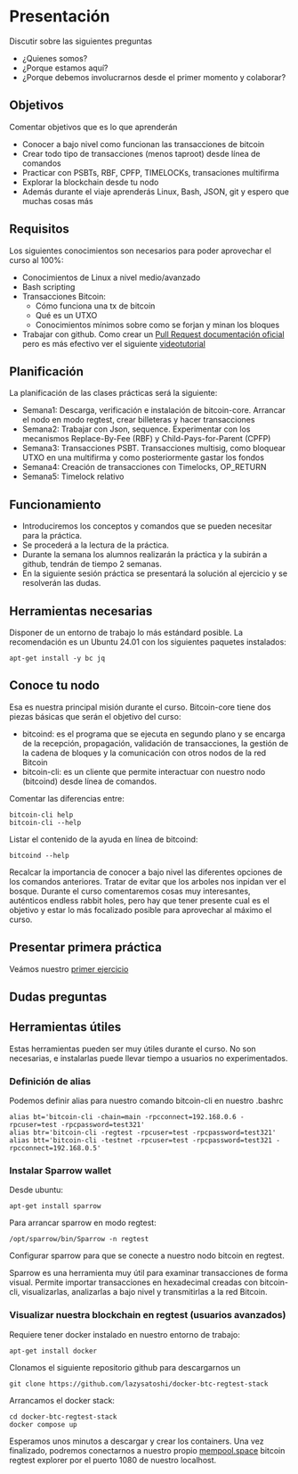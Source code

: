 # Presentación
Discutir sobre las siguientes preguntas

* ¿Quienes somos?
* ¿Porque estamos aquí?
* ¿Porque debemos involucrarnos desde el primer momento y colaborar?

## Objetivos
Comentar objetivos que es lo que aprenderán

* Conocer a bajo nivel como funcionan las transacciones de bitcoin
* Crear todo tipo de transacciones (menos taproot) desde línea de comandos
* Practicar con PSBTs, RBF, CPFP, TIMELOCKs, transaciones multifirma
* Explorar la blockchain desde tu nodo
* Además durante el viaje aprenderás Linux, Bash, JSON, git y espero que muchas cosas más

## Requisitos
Los siguientes conocimientos son necesarios para poder aprovechar el curso al 100%:

* Conocimientos de Linux a nivel medio/avanzado
* Bash scripting
* Transacciones Bitcoin:
  * Cómo funciona una tx de bitcoin
  * Qué es un UTXO
  * Conocimientos mínimos sobre como se forjan y minan los bloques
* Trabajar con github. Como crear un [Pull Request documentación oficial](https://docs.github.com/en/pull-requests/collaborating-with-pull-requests/proposing-changes-to-your-work-with-pull-requests/creating-a-pull-request) pero es más efectivo ver el siguiente [videotutorial](https://www.youtube.com/watch?v=BPns9r76vSI)

## Planificación
La planificación de las clases prácticas será la siguiente:

* Semana1: Descarga, verificación e instalación de bitcoin-core. Arrancar el nodo en modo regtest, crear billeteras y hacer transacciones
* Semana2: Trabajar con Json, sequence. Experimentar con los mecanismos Replace-By-Fee (RBF) y Child-Pays-for-Parent (CPFP)
* Semana3: Transacciones PSBT. Transacciones multisig, como bloquear UTXO en una multifirma y como posteriormente gastar los fondos
* Semana4: Creación de transacciones con Timelocks, OP_RETURN
* Semana5: Timelock relativo


## Funcionamiento
* Introduciremos los conceptos y comandos que se pueden necesitar para la práctica.
* Se procederá a la lectura de la práctica.
* Durante la semana los alumnos realizarán la práctica y la subirán a github, tendrán de tiempo 2 semanas.
* En la siguiente sesión práctica se presentará la solución al ejercicio y se resolverán las dudas.

## Herramientas necesarias
Disponer de un entorno de trabajo lo más estándard posible. La recomendación es un Ubuntu 24.01 con los siguientes paquetes instalados:

```
apt-get install -y bc jq
```

## Conoce tu nodo
Esa es nuestra principal misión durante el curso. Bitcoin-core tiene dos piezas básicas que serán el objetivo del curso:

* bitcoind: es el programa que se ejecuta en segundo plano y se encarga de la recepción, propagación, validación de transacciones, la gestión de la cadena de bloques y la comunicación con otros nodos de la red Bitcoin
* bitcoin-cli: es un cliente que permite interactuar con nuestro nodo (bitcoind) desde línea de comandos.

Comentar las diferencias entre:

```
bitcoin-cli help
bitcoin-cli --help
```

Listar el contenido de la ayuda en línea de bitcoind:
```
bitcoind --help  
```

Recalcar la importancia de conocer a bajo nivel las diferentes opciones de los comandos anteriores. Tratar de evitar que los arboles nos inpidan ver el bosque. Durante el curso comentaremos cosas muy interesantes, auténticos endless rabbit holes, pero hay que tener presente cual es el objetivo y estar lo más focalizado posible para aprovechar al máximo el curso.

## Presentar primera práctica
Veámos nuestro [primer ejercicio](/ejercicios/semana1/ejercicio.md)

## Dudas preguntas


## Herramientas útiles
Estas herramientas pueden ser muy útiles durante el curso. No son necesarias, e instalarlas puede llevar tiempo a usuarios no experimentados.

### Definición de alias 
Podemos definir alias para nuestro comando bitcoin-cli en nuestro .bashrc
```
alias bt='bitcoin-cli -chain=main -rpcconnect=192.168.0.6 -rpcuser=test -rpcpassword=test321'
alias btr='bitcoin-cli -regtest -rpcuser=test -rpcpassword=test321'
alias btt='bitcoin-cli -testnet -rpcuser=test -rpcpassword=test321 -rpcconnect=192.168.0.5'
```

### Instalar Sparrow wallet
Desde ubuntu:

```
apt-get install sparrow
```

Para arrancar sparrow en modo regtest:

```
/opt/sparrow/bin/Sparrow -n regtest
```

Configurar sparrow para que se conecte a nuestro nodo bitcoin en regtest.

Sparrow es una herramienta muy útil para examinar transacciones de forma visual. Permite importar transacciones en hexadecimal creadas con bitcoin-cli, visualizarlas, analizarlas a bajo nivel y transmitirlas a la red Bitcoin.

### Visualizar nuestra blockchain en regtest (usuarios avanzados)

Requiere tener docker instalado en nuestro entorno de trabajo:
```
apt-get install docker 
```

Clonamos el siguiente repositorio github para descargarnos un 
```
git clone https://github.com/lazysatoshi/docker-btc-regtest-stack
```

Arrancamos el docker stack:

```
cd docker-btc-regtest-stack
docker compose up
```

Esperamos unos minutos a descargar y crear los containers. Una vez finalizado, podremos conectarnos a nuestro propio [mempool.space](http://localhost:1080) bitcoin regtest explorer por el puerto 1080 de nuestro localhost.
